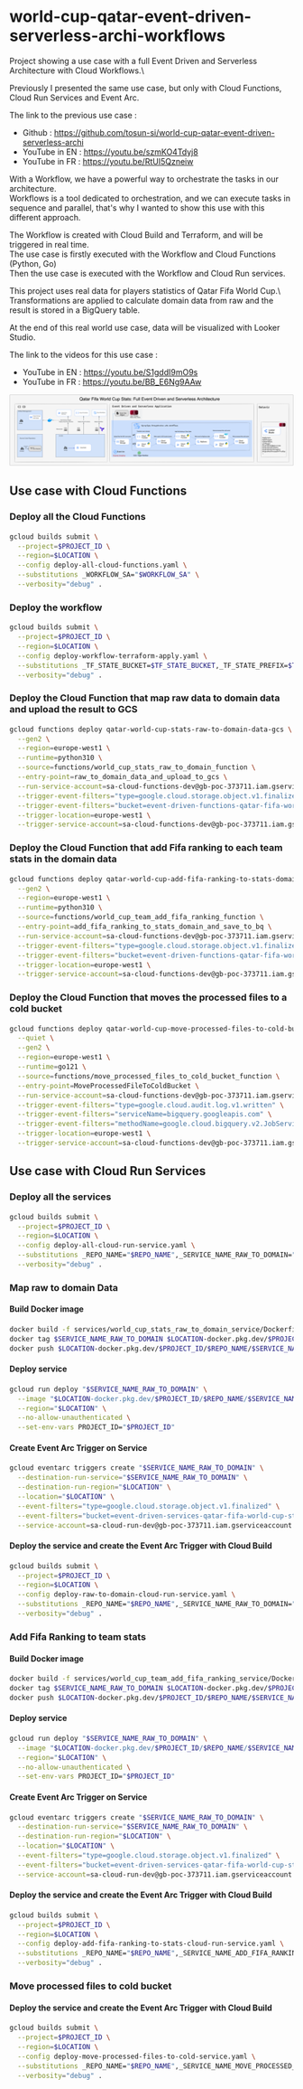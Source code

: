 # world-cup-qatar-event-driven-serverless-archi-workflows

Project showing a use case with a full Event Driven and Serverless Architecture with Cloud Workflows.\

Previously I presented the same use case, but only with Cloud Functions, Cloud Run Services and Event Arc.

The link to the previous use case : 
- Github : 
https://github.com/tosun-si/world-cup-qatar-event-driven-serverless-archi
- YouTube in EN : 
https://youtu.be/szmKO4Tdyj8
- YouTube in FR : 
https://youtu.be/RtUI5Qzneiw

With a Workflow, we have a powerful way to orchestrate the tasks in our architecture.\
Workflows is a tool dedicated to orchestration, and we can execute tasks in sequence and parallel, that's why I wanted to
show this use with this different approach.

The Workflow is created with Cloud Build and Terraform, and will be triggered in real time.\
The use case is firstly executed with the Workflow and Cloud Functions (Python, Go)\
Then the use case is executed with the Workflow and Cloud Run services.

This project uses real data for players statistics of Qatar Fifa World Cup.\ 
Transformations are applied to calculate domain data from raw and the result is stored in a BigQuery table.

At the end of this real world use case, data will be visualized with Looker Studio. 

The link to the videos for this use case :
- YouTube in EN : 
https://youtu.be/S1gddI9mO9s
- YouTube in FR : 
https://youtu.be/BB_E6Ng9AAw

![qatar_fifa_world_cup_full_event_driven_and_serverless_archi_wf.png](diagram%2Fqatar_fifa_world_cup_full_event_driven_and_serverless_archi_wf.png)

## Use case with Cloud Functions

### Deploy all the Cloud Functions

```bash
gcloud builds submit \
  --project=$PROJECT_ID \
  --region=$LOCATION \
  --config deploy-all-cloud-functions.yaml \
  --substitutions _WORKFLOW_SA="$WORKFLOW_SA" \
  --verbosity="debug" .
```

### Deploy the workflow

```bash
gcloud builds submit \
  --project=$PROJECT_ID \
  --region=$LOCATION \
  --config deploy-workflow-terraform-apply.yaml \
  --substitutions _TF_STATE_BUCKET=$TF_STATE_BUCKET,_TF_STATE_PREFIX=$TF_STATE_PREFIX,_WORKFLOW_NAME=$WORKFLOW_NAME,_WORKFLOW_SA=$WORKFLOW_SA,_GOOGLE_PROVIDER_VERSION=$GOOGLE_PROVIDER_VERSION \
  --verbosity="debug" .
```


### Deploy the Cloud Function that map raw data to domain data and upload the result to GCS

```bash
gcloud functions deploy qatar-world-cup-stats-raw-to-domain-data-gcs \
  --gen2 \
  --region=europe-west1 \
  --runtime=python310 \
  --source=functions/world_cup_stats_raw_to_domain_function \
  --entry-point=raw_to_domain_data_and_upload_to_gcs \
  --run-service-account=sa-cloud-functions-dev@gb-poc-373711.iam.gserviceaccount.com \
  --trigger-event-filters="type=google.cloud.storage.object.v1.finalized" \
  --trigger-event-filters="bucket=event-driven-functions-qatar-fifa-world-cup-stats-raw" \
  --trigger-location=europe-west1 \
  --trigger-service-account=sa-cloud-functions-dev@gb-poc-373711.iam.gserviceaccount.com
```

### Deploy the Cloud Function that add Fifa ranking to each team stats in the domain data

```bash
gcloud functions deploy qatar-world-cup-add-fifa-ranking-to-stats-domain-bq \
  --gen2 \
  --region=europe-west1 \
  --runtime=python310 \
  --source=functions/world_cup_team_add_fifa_ranking_function \
  --entry-point=add_fifa_ranking_to_stats_domain_and_save_to_bq \
  --run-service-account=sa-cloud-functions-dev@gb-poc-373711.iam.gserviceaccount.com \
  --trigger-event-filters="type=google.cloud.storage.object.v1.finalized" \
  --trigger-event-filters="bucket=event-driven-functions-qatar-fifa-world-cup-stats" \
  --trigger-location=europe-west1 \
  --trigger-service-account=sa-cloud-functions-dev@gb-poc-373711.iam.gserviceaccount.com
```

### Deploy the Cloud Function that moves the processed files to a cold bucket 

```bash
gcloud functions deploy qatar-world-cup-move-processed-files-to-cold-bucket \
  --quiet \
  --gen2 \
  --region=europe-west1 \
  --runtime=go121 \
  --source=functions/move_processed_files_to_cold_bucket_function \
  --entry-point=MoveProcessedFileToColdBucket \
  --run-service-account=sa-cloud-functions-dev@gb-poc-373711.iam.gserviceaccount.com \
  --trigger-event-filters="type=google.cloud.audit.log.v1.written" \
  --trigger-event-filters="serviceName=bigquery.googleapis.com" \
  --trigger-event-filters="methodName=google.cloud.bigquery.v2.JobService.InsertJob" \
  --trigger-location=europe-west1 \
  --trigger-service-account=sa-cloud-functions-dev@gb-poc-373711.iam.gserviceaccount.com
````

## Use case with Cloud Run Services

### Deploy all the services

```bash
gcloud builds submit \
  --project=$PROJECT_ID \
  --region=$LOCATION \
  --config deploy-all-cloud-run-service.yaml \
  --substitutions _REPO_NAME="$REPO_NAME",_SERVICE_NAME_RAW_TO_DOMAIN="$SERVICE_NAME_RAW_TO_DOMAIN",_SERVICE_NAME_ADD_FIFA_RANKING_TO_TEAM_STATS="$SERVICE_NAME_ADD_FIFA_RANKING_TO_TEAM_STATS",_SERVICE_NAME_MOVE_PROCESSED_FILE_TO_COLD_BUCKET="$SERVICE_NAME_MOVE_PROCESSED_FILE_TO_COLD_BUCKET",_WORKFLOW_SA="$WORKFLOW_SA",_IMAGE_TAG="$IMAGE_TAG" \
  --verbosity="debug" .
```

### Map raw to domain Data

#### Build Docker image

```bash
docker build -f services/world_cup_stats_raw_to_domain_service/Dockerfile -t $SERVICE_NAME_RAW_TO_DOMAIN .
docker tag $SERVICE_NAME_RAW_TO_DOMAIN $LOCATION-docker.pkg.dev/$PROJECT_ID/$REPO_NAME/$SERVICE_NAME_RAW_TO_DOMAIN:$IMAGE_TAG
docker push $LOCATION-docker.pkg.dev/$PROJECT_ID/$REPO_NAME/$SERVICE_NAME_RAW_TO_DOMAIN:$IMAGE_TAG
```

#### Deploy service

```bash
gcloud run deploy "$SERVICE_NAME_RAW_TO_DOMAIN" \
  --image "$LOCATION-docker.pkg.dev/$PROJECT_ID/$REPO_NAME/$SERVICE_NAME_RAW_TO_DOMAIN:$IMAGE_TAG" \
  --region="$LOCATION" \
  --no-allow-unauthenticated \
  --set-env-vars PROJECT_ID="$PROJECT_ID"
```

#### Create Event Arc Trigger on Service

```bash
gcloud eventarc triggers create "$SERVICE_NAME_RAW_TO_DOMAIN" \
  --destination-run-service="$SERVICE_NAME_RAW_TO_DOMAIN" \
  --destination-run-region="$LOCATION" \
  --location="$LOCATION" \
  --event-filters="type=google.cloud.storage.object.v1.finalized" \
  --event-filters="bucket=event-driven-services-qatar-fifa-world-cup-stats-raw" \
  --service-account=sa-cloud-run-dev@gb-poc-373711.iam.gserviceaccount.com
```

#### Deploy the service and create the Event Arc Trigger with Cloud Build

```bash
gcloud builds submit \
  --project=$PROJECT_ID \
  --region=$LOCATION \
  --config deploy-raw-to-domain-cloud-run-service.yaml \
  --substitutions _REPO_NAME="$REPO_NAME",_SERVICE_NAME_RAW_TO_DOMAIN="$SERVICE_NAME_RAW_TO_DOMAIN",_WORKFLOW_SA="$WORKFLOW_SA",_IMAGE_TAG="$IMAGE_TAG" \
  --verbosity="debug" .
```

### Add Fifa Ranking to team stats

#### Build Docker image

```bash
docker build -f services/world_cup_team_add_fifa_ranking_service/Dockerfile -t $SERVICE_NAME_RAW_TO_DOMAIN .
docker tag $SERVICE_NAME_RAW_TO_DOMAIN $LOCATION-docker.pkg.dev/$PROJECT_ID/$REPO_NAME/$SERVICE_NAME_RAW_TO_DOMAIN:$IMAGE_TAG
docker push $LOCATION-docker.pkg.dev/$PROJECT_ID/$REPO_NAME/$SERVICE_NAME_RAW_TO_DOMAIN:$IMAGE_TAG
```

#### Deploy service

```bash
gcloud run deploy "$SERVICE_NAME_RAW_TO_DOMAIN" \
  --image "$LOCATION-docker.pkg.dev/$PROJECT_ID/$REPO_NAME/$SERVICE_NAME_RAW_TO_DOMAIN:$IMAGE_TAG" \
  --region="$LOCATION" \
  --no-allow-unauthenticated \
  --set-env-vars PROJECT_ID="$PROJECT_ID"
```

#### Create Event Arc Trigger on Service

```bash
gcloud eventarc triggers create "$SERVICE_NAME_RAW_TO_DOMAIN" \
  --destination-run-service="$SERVICE_NAME_RAW_TO_DOMAIN" \
  --destination-run-region="$LOCATION" \
  --location="$LOCATION" \
  --event-filters="type=google.cloud.storage.object.v1.finalized" \
  --event-filters="bucket=event-driven-services-qatar-fifa-world-cup-stats-raw" \
  --service-account=sa-cloud-run-dev@gb-poc-373711.iam.gserviceaccount.com
```

#### Deploy the service and create the Event Arc Trigger with Cloud Build

```bash
gcloud builds submit \
  --project=$PROJECT_ID \
  --region=$LOCATION \
  --config deploy-add-fifa-ranking-to-stats-cloud-run-service.yaml \
  --substitutions _REPO_NAME="$REPO_NAME",_SERVICE_NAME_ADD_FIFA_RANKING_TO_TEAM_STATS="$SERVICE_NAME_ADD_FIFA_RANKING_TO_TEAM_STATS",_WORKFLOW_SA="$WORKFLOW_SA",_IMAGE_TAG="$IMAGE_TAG" \
  --verbosity="debug" .
```

### Move processed files to cold bucket

#### Deploy the service and create the Event Arc Trigger with Cloud Build

```bash
gcloud builds submit \
  --project=$PROJECT_ID \
  --region=$LOCATION \
  --config deploy-move-processed-files-to-cold-service.yaml \
  --substitutions _REPO_NAME="$REPO_NAME",_SERVICE_NAME_MOVE_PROCESSED_FILE_TO_COLD_BUCKET="$SERVICE_NAME_MOVE_PROCESSED_FILE_TO_COLD_BUCKET",_WORKFLOW_SA="$WORKFLOW_SA",_IMAGE_TAG="$IMAGE_TAG" \
  --verbosity="debug" .
```
